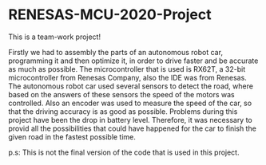 # RENESAS-MCU-2020-Project

This is a team-work project!

Firstly we had to assembly the parts of an autonomous robot car, programming it and then optimize it,
in order to drive faster and be accurate as much as possible.
The microcontroller that is used is RX62T, a 32-bit microcontroller from Renesas Company, also the IDE was from Renesas.
The autonomous robot car used several sensors to detect the road, where based on the answers of these sensors the speed of the motors was controlled. 
Also an encoder was used to measure the speed of the car, so that the driving accuracy is as good as possible.
Problems during this project have been the drop in battery level. Therefore, it was necessary to provid all the possibilities that could have happened for the car to finish the given road in the fastest possible time.

p.s: This is not the final version of the code that is used in this project.

